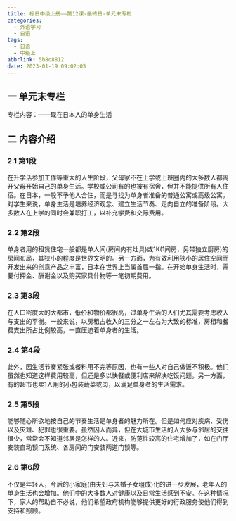```yaml
---
title: 标日中级上册——第12课-最終日-单元末专栏
categories:
  - 外语学习
  - 日语
tags:
  - 日语
  - 中级上
abbrlink: 5b8c8812
date: 2023-01-19 09:02:05
---
```

## 一 单元末专栏

专栏内容：——现在日本人的单身生活

<!--more-->

## 二  内容介绍

### 2.1 第1段

在升学活参加工作等重大的人生阶段，父母家不在上学或上班圈内的大多数人都离开父母开始自己的单身生活。学校或公司有的也被有宿舍，但并不能提供所有人住宿。在日本，一般不予他人合住，而是寻找为单身者准备的普通公寓或高级公寓。对学生来说，单身生活是培养经济观念、建立生活节奏、走向自立的准备阶段。大多数人在上学的同时会兼职打工，以补充学费和交际费用。

### 2.2 第2段

单身者用的租赁住宅一般都是单人间(房间内有灶具)或1K(1间房，另带独立厨房)的房间布局，其狭小的程度是世界文明的。另一方面，为有效利用狭小的居住空间而开发出来的创意产品之丰富，日本在世界上当属首屈一指。在开始单身生活时，需要付押金、酬谢金以及购买家具什物等一笔初期费用。

### 2.3 第3段

在人口密度大的大都市，低价和物价都很高，过单身生活的人们尤其需要考虑收入与支出的平衡。一般来说，以房租占收入的三分之一左右为大致的标准，房租和餐费支出所占比例较高，一直压迫着单身者的生活。

### 2.4 第4段

此外，因生活节奏紧张或餐料用不完等原因，也有一些人对自己做饭不积极。他们虽然也知道这样费用较高，但还是多以快餐或便利店来解决吃饭问题。另一方面，有的超市也卖1人用的小包装蔬菜或肉，以满足单身者的生活需求。

### 2.5 第5段

能够随心所欲地按自己的节奏生活是单身者的魅力所在。但是如何应对疾病、受伤以及灾难、犯罪也很重要。虽然因人而异，但在大城市生活的人大多与邻居的交往很少，常常会不知道邻居是怎样的人。近来，防范性较高的住宅增加了，如在门厅安装自动锁门系统、各房间的门安装两道门锁等。

### 2.6 第6段

不仅是年轻人，今后的小家庭(由夫妇与未婚子女组成)化的进一步发展，老年人的单身生活也会增加。他们中的大多数人对健康以及日常生活感到不安。在这种情况下，家人的帮助自不必说，他们希望政府机构能够提供更好的行政服务使他们得到支持和照顾。
